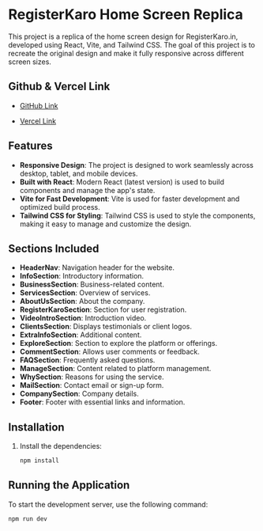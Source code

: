# RegisterKaro Home Screen Replica

This project is a replica of the home screen design for RegisterKaro.in, developed using React, Vite, and Tailwind CSS. The goal of this project is to recreate the original design and make it fully responsive across different screen sizes.

## Github & Vercel Link

- [GitHub Link](https://github.com/AnikatKumarKushwaha/RegisterKaro-assignment)

- [Vercel Link](https://register-karo-assignment-rosy.vercel.app/)

## Features

- **Responsive Design**: The project is designed to work seamlessly across desktop, tablet, and mobile devices.
- **Built with React**: Modern React (latest version) is used to build components and manage the app's state.
- **Vite for Fast Development**: Vite is used for faster development and optimized build process.
- **Tailwind CSS for Styling**: Tailwind CSS is used to style the components, making it easy to manage and customize the design.

## Sections Included

- **HeaderNav**: Navigation header for the website.
- **InfoSection**: Introductory information.
- **BusinessSection**: Business-related content.
- **ServicesSection**: Overview of services.
- **AboutUsSection**: About the company.
- **RegisterKaroSection**: Section for user registration.
- **VideoIntroSection**: Introduction video.
- **ClientsSection**: Displays testimonials or client logos.
- **ExtraInfoSection**: Additional content.
- **ExploreSection**: Section to explore the platform or offerings.
- **CommentSection**: Allows user comments or feedback.
- **FAQSection**: Frequently asked questions.
- **ManageSection**: Content related to platform management.
- **WhySection**: Reasons for using the service.
- **MailSection**: Contact email or sign-up form.
- **CompanySection**: Company details.
- **Footer**: Footer with essential links and information.

## Installation

1. Install the dependencies:
   ```bash
   npm install
   ```

## Running the Application

To start the development server, use the following command:

```bash
npm run dev
```
